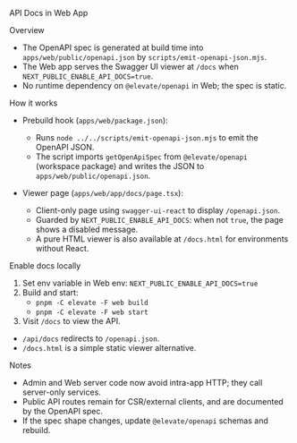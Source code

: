 API Docs in Web App

Overview

- The OpenAPI spec is generated at build time into `apps/web/public/openapi.json` by `scripts/emit-openapi-json.mjs`.
- The Web app serves the Swagger UI viewer at `/docs` when `NEXT_PUBLIC_ENABLE_API_DOCS=true`.
- No runtime dependency on `@elevate/openapi` in Web; the spec is static.

How it works

- Prebuild hook (`apps/web/package.json`):
  - Runs `node ../../scripts/emit-openapi-json.mjs` to emit the OpenAPI JSON.
  - The script imports `getOpenApiSpec` from `@elevate/openapi` (workspace package) and writes the JSON to `apps/web/public/openapi.json`.

- Viewer page (`apps/web/app/docs/page.tsx`):
  - Client-only page using `swagger-ui-react` to display `/openapi.json`.
  - Guarded by `NEXT_PUBLIC_ENABLE_API_DOCS`: when not `true`, the page shows a disabled message.
  - A pure HTML viewer is also available at `/docs.html` for environments without React.

Enable docs locally

1. Set env variable in Web env: `NEXT_PUBLIC_ENABLE_API_DOCS=true`
2. Build and start:
   - `pnpm -C elevate -F web build`
   - `pnpm -C elevate -F web start`
3. Visit `/docs` to view the API.
  - `/api/docs` redirects to `/openapi.json`.
  - `/docs.html` is a simple static viewer alternative.

Notes

- Admin and Web server code now avoid intra-app HTTP; they call server-only services.
- Public API routes remain for CSR/external clients, and are documented by the OpenAPI spec.
- If the spec shape changes, update `@elevate/openapi` schemas and rebuild.
